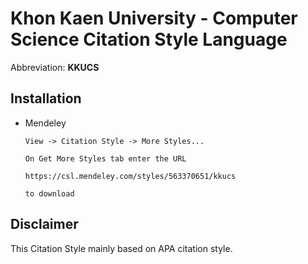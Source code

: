 # Khon Kaen University - Computer Science Citation Style Language

Abbreviation: **KKUCS**

## Installation

- Mendeley
  
  ```
  View -> Citation Style -> More Styles...

  On Get More Styles tab enter the URL 

  https://csl.mendeley.com/styles/563370651/kkucs

  to download
  ```

## Disclaimer
  
  This Citation Style mainly based on APA citation style.